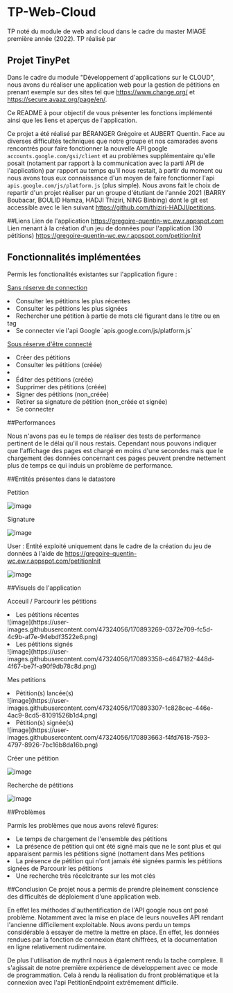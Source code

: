 # TP-Web-Cloud
TP noté du module de web and cloud dans le cadre du master MIAGE première année (2022).
TP réalisé par 

## Projet TinyPet

Dans le cadre du module "Développement d'applications sur le CLOUD", nous avons du réaliser une application web pour la gestion de pétitions en prenant exemple sur des sites tel que https://www.change.org/ et https://secure.avaaz.org/page/en/.

Ce README à pour objectif de vous présenter les fonctions implémenté ainsi que les liens et aperçus de l'application. 

Ce projet a été réalisé par BÉRANGER Grégoire et AUBERT Quentin.
Face au diverses difficultés techniques que notre groupe et nos camarades avons rencontrés pour faire fonctionner la nouvelle API google `accounts.google.com/gsi/client` et au problèmes supplémentaire qu'elle posait (notament par rapport à la communication avec la parti API de l'application) par rapport au temps qu'il nous restait, à partir du moment ou nous avons tous eux connaissance d'un moyen de faire fonctionner l'api `apis.google.com/js/platform.js` (plus simple). Nous avons fait le choix de repartir d'un projet réaliser par un groupe d'étutiant de l'année 2021 (BARRY Boubacar, BOULID Hamza, HADJI Thiziri, NING Binbing) dont le git est accessible avec le lien suivant https://github.com/thiziri-HADJI/petitions. 

##Liens
Lien de l'application
https://gregoire-quentin-wc.ew.r.appspot.com
Lien menant à la création d'un jeu de données pour l'application (30 pétitions)
https://gregoire-quentin-wc.ew.r.appspot.com/petitionInit

## Fonctionnalités implémentées

Permis les fonctionalités existantes sur l'application figure :

<u>Sans réserve de connection</u>
<li>Consulter les pétitions les plus récentes</li>
<li>Consulter les pétitions les plus signées</li>
<li>Rechercher une pétition à partie de mots clé figurant dans le titre ou en tag</li>
<li>Se connecter vie l'api Google `apis.google.com/js/platform.js`</li>

<u>Sous réserve d'être connecté</u>
<li>Créer des pétitions</li>
<li>Consulter les pétitions (créée)<li>
<li>Éditer des pétitions (créée)</li>
<li>Supprimer des pétitions (créée)</li>
<li>Signer des pétitions (non_créée)</li>
<li>Retirer sa signature de pétition (non_créée et signée)</li>
<li>Se connecter</li>



##Performances

Nous n'avons pas eu le temps de réaliser des tests de performance pertinent de le délai qu'il nous restais.
Cependant nous pouvons indiquer que l'affichage des pages est chargé en moins d'une secondes mais que le chargement des données concernant ces pages peuvent prendre nettement plus de temps ce qui induis un problème de performance.

##Entités présentes dans le datastore

Petition

![image](https://user-images.githubusercontent.com/47324056/170892771-eec06d64-0c30-4ecb-b4fa-c6c282b7ba59.png)

Signature

![image](https://user-images.githubusercontent.com/47324056/170892984-a8d86d44-7cf8-4973-bad5-cea93a482462.png)


User : Entité exploité uniquement dans le cadre de la création du jeu de données à l'aide de https://gregoire-quentin-wc.ew.r.appspot.com/petitionInit

![image](https://user-images.githubusercontent.com/47324056/170892638-64efd822-d623-41eb-b9e2-dfd433143645.png)

##Visuels de l'application

Acceuil / Parcourir les pétitions

<li>Les pétitions récentes</li>
![image](https://user-images.githubusercontent.com/47324056/170893269-0372e709-fc5d-4c9b-af7e-94ebdf3522e6.png)
<li>Les pétitions signés</li>
![image](https://user-images.githubusercontent.com/47324056/170893358-c4647182-448d-4f67-be7f-a90f9db78c8d.png)

Mes petitions

<li>Pétition(s) lancée(s)</li>
![image](https://user-images.githubusercontent.com/47324056/170893307-1c828cec-446e-4ac9-8cd5-81091526b1d4.png)
<li>Pétition(s) signée(s)</li>
![image](https://user-images.githubusercontent.com/47324056/170893663-f4fd7618-7593-4797-8926-7bc16b8da16b.png)

Créer une pétition

![image](https://user-images.githubusercontent.com/47324056/170893322-ca3bdc15-5a80-42d3-97ed-ee789ff6c8dc.png)

Recherche de pétitions

![image](https://user-images.githubusercontent.com/47324056/170893689-c4b5b316-118e-41ca-8ff7-36741585052c.png)

##Problèmes

Parmis les problèmes que nous avons relevé figures:

<li>Le temps de chargement de l'ensemble des pétitions</li>
<li>La présence de pétition qui ont été signé mais que ne le sont plus et qui apparaisent parmis les pétitions signé (nottament dans Mes petitions</li>
<li>La présence de pétition qui n'ont jamais été signées parmis les pétitions signées de Parcourir les pétitions</li>
<li>Une recherche très récelcitrante sur les mot clés</li>

##Conclusion 
Ce projet nous a permis de prendre pleinement conscience des difficultés de déploiement d'une 
application web.

En effet les méthodes d'authentification de l'API google nous ont posé problème. Notamment 
avec la mise en place de leurs nouvelles API rendant l'ancienne difficilement exploitable. 
Nous avons perdu un temps considérable à essayer de mettre la mettre en place. 
En effet, les données rendues par la fonction de connexion étant chiffrées, et la documentation en ligne 
relativement rudimentaire.

De plus l'utilisation de mythril nous à également rendu la tache complexe. Il s'agissait de 
notre première expérience de développement avec ce mode de programmation. Cela à rendu la
réalisation du front problématique et la connexion avec l'api PetitionEndpoint extrêmement 
difficile.

